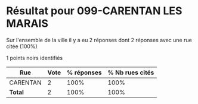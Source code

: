 # Résultat pour 099-CARENTAN LES MARAIS

Sur l'ensemble de la ville il y a eu 2 réponses dont 2 réponses avec une rue citée (100%)

1 points noirs identifiés

| Rue | Vote | % réponses | % Nb rues cités|
|-----|------|------------|----------------|
| CARENTAN | 2 | 100% | 100%|
| **Total** | 2 | 100% | 100%|
